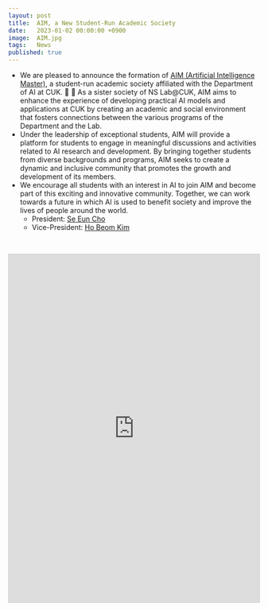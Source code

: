 ```yaml
---
layout: post
title:  AIM, a New Student-Run Academic Society
date:   2023-01-02 00:00:00 +0900
image:  AIM.jpg
tags:   News
published: true
---
```


* We are pleased to announce the formation of [AIM (Artificial Intelligence Master)](https://cuk-aim.github.io/), a student-run academic society affiliated with the Department of AI at CUK. :tada: :tada: As a sister society of NS Lab@CUK, AIM aims to enhance the experience of developing practical AI models and applications at CUK by creating an academic and social environment that fosters connections between the various programs of the Department and the Lab.
* Under the leadership of exceptional students, AIM will provide a platform for students to engage in meaningful discussions and activities related to AI research and development. By bringing together students from diverse backgrounds and programs, AIM seeks to create a dynamic and inclusive community that promotes the growth and development of its members.
* We encourage all students with an interest in AI to join AIM and become part of this exciting and innovative community. Together, we can work towards a future in which AI is used to benefit society and improve the lives of people around the world.
  * President: [Se Eun Cho](https://nslab-cuk.github.io/member/secho)
  * Vice-President: [Ho Beom Kim](https://nslab-cuk.github.io/member/hbkim)

<br>

<p align="center"><iframe src="https://cuk-aim.github.io/" width="700" height="700" frameborder="0" marginwidth="0" marginheight="0" style="border:1px solid #CCC; border-width:1px; margin-bottom:5px; max-width: 100%;" allowfullscreen></iframe></p>
